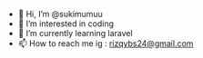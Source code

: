 - 👋 Hi, I’m @sukimumuu
- 👀 I’m interested in coding
- 🌱 I’m currently learning laravel
- 📫 How to reach me ig : rizqybs24@gmail.com

<!---
sukimumuu/sukimumuu is a ✨ special ✨ repository because its `README.md` (this file) appears on your GitHub profile.
You can click the Preview link to take a look at your changes.
--->
